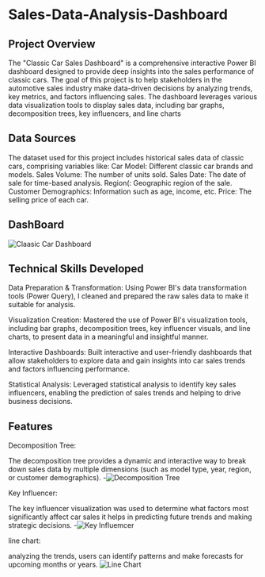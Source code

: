 # Sales-Data-Analysis-Dashboard

## Project Overview
The "Classic Car Sales Dashboard" is a comprehensive interactive Power BI dashboard designed to provide deep insights into the sales performance of classic cars. The goal of this project is to help stakeholders in the automotive sales industry make data-driven decisions by analyzing trends, key metrics, and factors influencing sales. The dashboard leverages various data visualization tools to display sales data, including bar graphs, decomposition trees, key influencers, and line charts

## Data Sources
The dataset used for this project includes historical sales data of classic cars, comprising variables like:
Car Model: Different classic car brands and models.
Sales Volume: The number of units sold.
Sales Date: The date of sale for time-based analysis.
Region(: Geographic region of the sale.
Customer Demographics: Information such as age, income, etc.
Price: The selling price of each car.

## DashBoard
![Claasic Car Dashboard](https://github.com/user-attachments/assets/c9b67301-479a-4be2-b149-adc32d1859e7)



## Technical Skills Developed
Data Preparation & Transformation:
Using Power BI's data transformation tools (Power Query), I cleaned and prepared the raw sales data to make it suitable for analysis.

Visualization Creation:
Mastered the use of Power BI's visualization tools, including bar graphs, decomposition trees, key influencer visuals, and line charts, to present data in a meaningful and insightful manner.

Interactive Dashboards:
Built interactive and user-friendly dashboards that allow stakeholders to explore data and gain insights into car sales trends and factors influencing performance.

Statistical Analysis:
Leveraged statistical analysis to identify key sales influencers, enabling the prediction of sales trends and helping to drive business decisions.


## Features
Decomposition Tree:

The decomposition tree provides a dynamic and interactive way to break down sales data by multiple dimensions (such as model type, year, region, or customer demographics). 
-![Decomposition Tree](https://github.com/user-attachments/assets/ea356223-c12c-414f-af62-bde9bf67c5a9)


Key Influencer:

The key influencer visualization was used to determine what factors most significantly affect car sales it  helps in predicting future trends and making strategic decisions.
-![Key Influemcer](https://github.com/user-attachments/assets/c7a4f146-6435-4eea-a22d-7fc724cb5727)

line chart:

analyzing the trends, users can identify patterns and make forecasts for upcoming months or years.
![Line Chart](https://github.com/user-attachments/assets/d4a0a4eb-4a2e-4eb9-8a47-0663a984fc4b)




